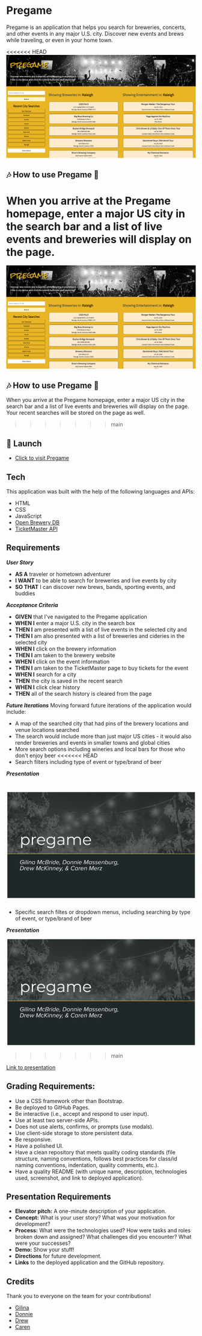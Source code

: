 # Pregame

Pregame is an application that helps you search for breweries, concerts, and other events in any major U.S. city. Discover new events and brews while traveling, or even in your home town.

<<<<<<< HEAD
![pregame](./assets/images/pregame.png)

## :notes: How to use Pregame :beers:

When you arrive at the Pregame homepage, enter a major US city in the search bar and a list of live events and breweries will display on the page.
=======
![pregame application](./assets/images/pregame.png)

## :notes: How to use Pregame :beers:

When you arrive at the Pregame homepage, enter a major US city in the search bar and a list of live events and breweries will display on the page. Your recent searches will be stored on the page as well.
>>>>>>> main

## :rocket: Launch

- [Click to visit Pregame](https://gilinamcbride.github.io/team7-project1-APIs/)

## Tech

This application was built with the help of the following languages and APIs:

- HTML
- CSS
- JavaScript
- [Open Brewery DB](https://www.openbrewerydb.org/)
- [TicketMaster API](https://developer.ticketmaster.com/products-and-docs/apis/discovery-api/v2/#anchor_find)

## Requirements

**_User Story_**

- **AS A** traveler or hometown adventurer
- **I WANT** to be able to search for breweries and live events by city
- **SO THAT** I can discover new brews, bands, sporting events, and buddies

**_Acceptance Criteria_**

- **GIVEN** that I've navigated to the Pregame application
- **WHEN I** enter a major U.S. city in the search box
- **THEN I** am presented with a list of live events in the selected city and
- **THEN I** am also presented with a list of breweries and cideries in the selected city
- **WHEN I** click on the brewery information
- **THEN I** am taken to the brewery website
- **WHEN I** click on the event information
- **THEN I** am taken to the TicketMaster page to buy tickets for the event
- **WHEN I** search for a city
- **THEN** the city is saved in the recent search
- **WHEN I** click clear history
- **THEN** all of the search history is cleared from the page

**_Future Iterations_**
Moving forward future iterations of the application would include:

- A map of the searched city that had pins of the brewery locations and venue locations searched
- The search would include more than just major US cities - it would also render breweries and events in smaller towns and global cities
- More search options including wineries and local bars for those who don't enjoy beer
<<<<<<< HEAD
- Search filters including type of event or type/brand of beer

**_Presentation_**

![pregame](./assets/images/presentation.png)
=======
- Specific search filtes or dropdown menus, including searching by type of event, or type/brand of beer

**_Presentation_**

![presentation](./assets/images/presentation.png)
>>>>>>> main

[Link to presentation](https://docs.google.com/presentation/d/e/2PACX-1vSy3JX3KlryuFhdNjNQQ-31SngdBjCM9PU4QVDaRevjvZEbuhgkq1NMT9P8pITl3_1qI5_4CVYXY8J7/pub?start=false&loop=false&delayms=3000)

## Grading Requirements:

- Use a CSS framework other than Bootstrap.
- Be deployed to GitHub Pages.
- Be interactive (i.e., accept and respond to user input).
- Use at least two server-side APIs.
- Does not use alerts, confirms, or prompts (use modals).
- Use client-side storage to store persistent data.
- Be responsive.
- Have a polished UI.
- Have a clean repository that meets quality coding standards (file structure, naming conventions, follows best practices for class/id naming conventions, indentation, quality comments, etc.).
- Have a quality README (with unique name, description, technologies used, screenshot, and link to deployed application).

## Presentation Requirements

- **Elevator pitch:** A one-minute description of your application.
- **Concept:** What is your user story? What was your motivation for development?
- **Process:** What were the technologies used? How were tasks and roles broken down and assigned? What challenges did you encounter? What were your successes?
- **Demo:** Show your stuff!
- **Directions** for future development.
- **Links** to the deployed application and the GitHub repository.

## Credits

Thank you to everyone on the team for your contributions!

- [Gilina](https://github.com/gilinamcbride)
- [Donnie](https://github.com/Atlas075)
- [Drew](https://github.com/DrewMcKinney23)
- [Caren](https://github.com/cammeer)
